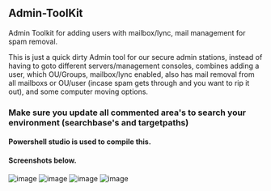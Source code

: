 ## Admin-ToolKit
Admin Toolkit for adding users with mailbox/lync, mail management for spam removal.

This is just a quick dirty Admin tool for our secure admin stations, instead of having to goto different servers/management consoles, combines adding a user, which OU/Groups, mailbox/lync enabled, also has mail removal from all mailboxs or OU/user (incase spam gets through and you want to rip it out), and some computer moving options.

### Make sure you update all commented area's to search your environment (searchbase's and targetpaths)

#### Powershell studio is used to compile this.

#### Screenshots below.

![image](https://i.imgur.com/lpcAKeD.jpg)
![image](https://i.imgur.com/sDjtY7x.jpg)
![image](https://i.imgur.com/xy0Bm9z.jpg)
![image](https://i.imgur.com/7nQNCnO.jpg)
